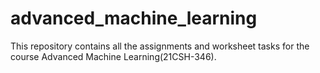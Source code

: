 # advanced_machine_learning
This repository contains all the assignments and worksheet tasks for the course Advanced Machine Learning(21CSH-346).
